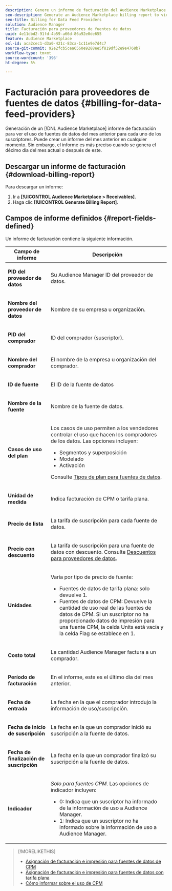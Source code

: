 ```yaml
---
description: Genere un informe de facturación del Audience Marketplace para ver el uso de las fuentes de datos del mes anterior para cada uno de sus suscriptores. Puede crear un informe del mes anterior en cualquier momento. Sin embargo, el informe es más preciso cuando se genera el décimo día del mes actual o después de este.
seo-description: Generate an Audience Marketplace billing report to view data feed usage for the previous month for each of your subscribers. You can create a report for the previous month at any time. However, the report is more accurate when you generate it on or after the 10th day of the current month.
seo-title: Billing for Data Feed Providers
solution: Audience Manager
title: Facturación para proveedores de fuentes de datos
uuid: 4e11dbd2-91fd-4b59-a66d-86a92e0de655
feature: Audience Marketplace
exl-id: aca2cec1-d3a0-421c-83ca-1c11e9e7d4c7
source-git-commit: 92e2fcb5cea6560e9288ee5f819df52e9e4768b7
workflow-type: tm+mt
source-wordcount: '396'
ht-degree: 5%

---
```


# Facturación para proveedores de fuentes de datos {#billing-for-data-feed-providers}

Generación de un [!DNL Audience Marketplace] informe de facturación para ver el uso de fuentes de datos del mes anterior para cada uno de los suscriptores. Puede crear un informe del mes anterior en cualquier momento. Sin embargo, el informe es más preciso cuando se genera el décimo día del mes actual o después de este.

## Descargar un informe de facturación {#download-billing-report}

Para descargar un informe:

1. Ir a **[!UICONTROL Audience Marketplace > Receivables]**.
1. Haga clic **[!UICONTROL Generate Billing Report]**.

## Campos de informe definidos {#report-fields-defined}

Un informe de facturación contiene la siguiente información.

<table id="table_B433D5059F6446068683E425B1D87520"> 
 <thead> 
  <tr> 
   <th colname="col1" class="entry"> Campo de informe </th> 
   <th colname="col2" class="entry"> Descripción </th> 
  </tr> 
 </thead>
 <tbody> 
  <tr> 
   <td colname="col1"> <p><b><span class="uicontrol"> PID del proveedor de datos</span></b> </p> </td> 
   <td colname="col2"> <p>Su <span class="keyword"> Audience Manager</span> ID del proveedor de datos. </p> </td> 
  </tr> 
  <tr> 
   <td colname="col1"> <p><b><span class="uicontrol"> Nombre del proveedor de datos</span></b> </p> </td> 
   <td colname="col2"> <p>Nombre de su empresa u organización. </p> </td> 
  </tr> 
  <tr> 
   <td colname="col1"> <p><b><span class="uicontrol"> PID del comprador</span></b> </p> </td> 
   <td colname="col2"> <p>ID del comprador (suscriptor). </p> </td> 
  </tr> 
  <tr> 
   <td colname="col1"> <p><b><span class="uicontrol"> Nombre del comprador</span></b> </p> </td> 
   <td colname="col2"> <p>El nombre de la empresa u organización del comprador. </p> </td> 
  </tr> 
  <tr> 
   <td colname="col1"> <p><b><span class="uicontrol"> ID de fuente</span></b> </p> </td> 
   <td colname="col2"> <p>El ID de la fuente de datos </p> </td> 
  </tr> 
  <tr> 
   <td colname="col1"> <p><b><span class="uicontrol"> Nombre de la fuente</span></b> </p> </td> 
   <td colname="col2"> <p>Nombre de la fuente de datos. </p> </td> 
  </tr> 
  <tr> 
   <td colname="col1"> <p><b><span class="uicontrol"> Casos de uso del plan</span></b> </p> </td> 
   <td colname="col2"> <p>Los casos de uso permiten a los vendedores controlar el uso que hacen los compradores de los datos. Las opciones incluyen: </p> 
    <ul id="ul_8230A93B5DCE4C10B025D3C761F72CEF"> 
     <li id="li_3400C6475F6D43D7AF54D9A0ED9C09E0">Segmentos y superposición </li> 
     <li id="li_65DFEF1EA6C341ACB5B72FF629F10AFC">Modelado </li> 
     <li id="li_B84935B93ADE4D299732CE7E099DF7B3">Activación </li> 
    </ul> <p>Consulte <a href="../../../features/audience-marketplace/marketplace-data-providers/marketplace-create-manage-feeds.md#plan-types"> Tipos de plan para fuentes de datos</a>. </p> </td> 
  </tr> 
  <tr> 
   <td colname="col1"> <p><b><span class="uicontrol"> Unidad de medida</span></b> </p> </td> 
   <td colname="col2"> <p>Indica facturación de CPM o tarifa plana. </p> </td> 
  </tr> 
  <tr> 
   <td colname="col1"> <p><b><span class="uicontrol"> Precio de lista</span></b> </p> </td> 
   <td colname="col2"> <p>La tarifa de suscripción para cada fuente de datos. </p> </td> 
  </tr> 
  <tr> 
   <td colname="col1"> <p><b><span class="uicontrol"> Precio con descuento</span></b> </p> </td> 
   <td colname="col2"> <p>La tarifa de suscripción para una fuente de datos con descuento. Consulte <a href="../../../features/audience-marketplace/marketplace-data-providers/marketplace-create-manage-feeds.md#discounts"> Descuentos para proveedores de datos</a>. </p> </td> 
  </tr> 
  <tr> 
   <td colname="col1"> <p><b><span class="uicontrol"> Unidades</span></b> </p> </td> 
   <td colname="col2"> <p>Varía por tipo de precio de fuente: </p> 
    <ul id="ul_01550B436EEE4FBC8C9945E08E3CE2C6"> 
     <li id="li_C589F6A751AB407E853AC6F726A47F14">Fuentes de datos de tarifa plana: solo devuelve 1. </li> 
     <li id="li_F93F8AEB2D8C45BFA0305E7808AFF848">Fuentes de datos de CPM: Devuelve la cantidad de uso real de las fuentes de datos de CPM. Si un suscriptor no ha proporcionado datos de impresión para una fuente CPM, la celda Units está vacía y la celda Flag se establece en 1. </li> 
    </ul> </td> 
  </tr> 
  <tr> 
   <td colname="col1"> <p><b><span class="uicontrol"> Costo total</span></b> </p> </td> 
   <td colname="col2"> <p>La cantidad <span class="keyword"> Audience Manager</span> factura a un comprador. </p> </td> 
  </tr> 
  <tr> 
   <td colname="col1"> <p><b><span class="uicontrol"> Período de facturación</span></b> </p> </td> 
   <td colname="col2"> <p> En el informe, este es el último día del mes anterior. </p> </td> 
  </tr> 
  <tr> 
   <td colname="col1"> <p><b><span class="uicontrol"> Fecha de entrada</span></b> </p> </td> 
   <td colname="col2"> <p>La fecha en la que el comprador introdujo la información de uso/suscripción. </p> </td> 
  </tr> 
  <tr> 
   <td colname="col1"> <p><b><span class="uicontrol"> Fecha de inicio de suscripción</span></b> </p> </td> 
   <td colname="col2"> <p>La fecha en la que un comprador inició su suscripción a la fuente de datos. </p> </td> 
  </tr> 
  <tr> 
   <td colname="col1"> <p><b><span class="uicontrol"> Fecha de finalización de suscripción</span></b> </p> </td> 
   <td colname="col2"> <p>La fecha en la que un comprador finalizó su suscripción a la fuente de datos. </p> </td> 
  </tr> 
  <tr> 
   <td colname="col1"> <p><b><span class="uicontrol"> Indicador</span></b> </p> </td> 
   <td colname="col2"> <p> <i>Solo para fuentes CPM</i>. Las opciones de indicador incluyen: </p> 
    <ul id="ul_509BC73B754A43299F8D719AB0805ABD"> 
     <li id="li_AB35E33B68EC49A187495DF6B9D86563">0: Indica que un suscriptor ha informado de la información de uso a <span class="keyword"> Audience Manager</span>. </li> 
     <li id="li_2E4871B127A84EC586A9F3659F52D67E">1: Indica que un suscriptor no ha informado sobre la información de uso a <span class="keyword"> Audience Manager</span>. </li> 
    </ul> </td> 
  </tr> 
 </tbody> 
</table>

>[!MORELIKETHIS]
>
>* [Asignación de facturación e impresión para fuentes de datos de CPM](../../../features/audience-marketplace/marketplace-data-buyers/marketplace-buyer-billing.md#cost-attribution)
>* [Asignación de facturación e impresión para fuentes de datos con tarifa plana](../../../features/audience-marketplace/marketplace-data-buyers/marketplace-buyer-billing.md)
>* [Cómo informar sobre el uso de CPM](../../../features/audience-marketplace/marketplace-data-buyers/marketplace-buyer-billing.md#report-cpm-usage)

